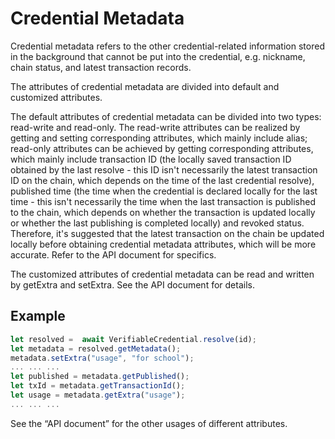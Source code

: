 # Credential Metadata

Credential metadata refers to the other credential-related information stored in the background that cannot be put into the credential, e.g. nickname, chain status, and latest transaction records.

The attributes of credential metadata are divided into default and customized attributes.

The default attributes of credential metadata can be divided into two types: read-write and read-only. The read-write attributes can be realized by getting and setting corresponding attributes, which mainly include alias; read-only attributes can be achieved by getting corresponding attributes, which mainly include transaction ID (the locally saved transaction ID obtained by the last resolve - this ID isn't necessarily the latest transaction ID on the chain, which depends on the time of the last credential resolve), published time (the time when the credential is declared locally for the last time - this isn't necessarily the time when the last transaction is published to the chain, which depends on whether the transaction is updated locally or whether the last publishing is completed locally) and revoked status. Therefore, it's suggested that the latest transaction on the chain be updated locally before obtaining credential metadata attributes, which will be more accurate. Refer to the API document for specifics.

The customized attributes of credential metadata can be read and written by getExtra and setExtra. See the API document for details.

## Example

```typescript
let resolved =  await VerifiableCredential.resolve(id);
let metadata = resolved.getMetadata();
metadata.setExtra("usage", "for school");
... ... ...
let published = metadata.getPublished();
let txId = metadata.getTransactionId();
let usage = metadata.getExtra("usage");
... ... ...
```

See the “API document” for the other usages of different attributes.
